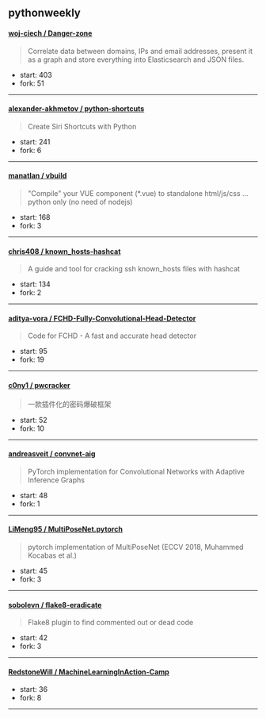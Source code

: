 ## pythonweekly

#### [woj-ciech / Danger-zone](https://github.com/woj-ciech/Danger-zone)

> Correlate data between domains, IPs and email addresses, present it as a graph and store everything into Elasticsearch and JSON files.

+ start: 403
+ fork: 51

----


#### [alexander-akhmetov / python-shortcuts](https://github.com/alexander-akhmetov/python-shortcuts)

> Create Siri Shortcuts with Python

+ start: 241
+ fork: 6

----


#### [manatlan / vbuild](https://github.com/manatlan/vbuild)

> "Compile" your VUE component (*.vue) to standalone html/js/css ... python only (no need of nodejs)

+ start: 168
+ fork: 3

----


#### [chris408 / known_hosts-hashcat](https://github.com/chris408/known_hosts-hashcat)

> A guide and tool for cracking ssh known_hosts files with hashcat

+ start: 134
+ fork: 2

----


#### [aditya-vora / FCHD-Fully-Convolutional-Head-Detector](https://github.com/aditya-vora/FCHD-Fully-Convolutional-Head-Detector)

> Code for FCHD - A fast and accurate head detector

+ start: 95
+ fork: 19

----


#### [c0ny1 / pwcracker](https://github.com/c0ny1/pwcracker)

> 一款插件化的密码爆破框架

+ start: 52
+ fork: 10

----


#### [andreasveit / convnet-aig](https://github.com/andreasveit/convnet-aig)

> PyTorch implementation for Convolutional Networks with Adaptive Inference Graphs

+ start: 48
+ fork: 1

----


#### [LiMeng95 / MultiPoseNet.pytorch](https://github.com/LiMeng95/MultiPoseNet.pytorch)

> pytorch implementation of MultiPoseNet (ECCV 2018, Muhammed Kocabas et al.)

+ start: 45
+ fork: 3

----


#### [sobolevn / flake8-eradicate](https://github.com/sobolevn/flake8-eradicate)

> Flake8 plugin to find commented out or dead code

+ start: 42
+ fork: 3

----


#### [RedstoneWill / MachineLearningInAction-Camp](https://github.com/RedstoneWill/MachineLearningInAction-Camp)

> 

+ start: 36
+ fork: 8

----

